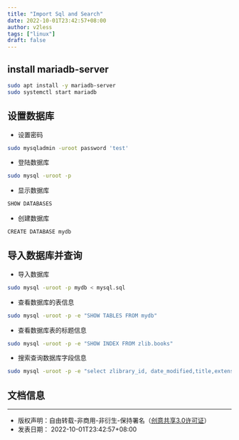 ```yaml
---
title: "Import Sql and Search"
date: 2022-10-01T23:42:57+08:00
author: v2less
tags: ["linux"]
draft: false
---
```

## install mariadb-server

```bash
sudo apt install -y mariadb-server
sudo systemctl start mariadb
```
## 设置数据库
- 设置密码
```bash
sudo mysqladmin -uroot password 'test'
```
- 登陆数据库
```bash
sudo mysql -uroot -p
```
- 显示数据库
```bash
SHOW DATABASES
```
- 创建数据库
```bash
CREATE DATABASE mydb
```
## 导入数据库并查询

- 导入数据库
```bash
sudo mysql -uroot -p mydb < mysql.sql
```
- 查看数据库的表信息
```bash
sudo mysql -uroot -p -e "SHOW TABLES FROM mydb"
```
- 查看数据库表的标题信息
```bash
sudo mysql -uroot -p -e "SHOW INDEX FROM zlib.books"
```
- 搜索查询数据库字段信息
```bash
sudo mysql -uroot -p -e "select zlibrary_id, date_modified,title,extension from zlib.books  where title like '%linux%';" | sed 's/\t/,/g'
```

## 文档信息
---
- 版权声明：自由转载-非商用-非衍生-保持署名（[创意共享3.0许可证](https://creativecommons.org/licenses/by-nc-nd/3.0/deed.zh)）
- 发表日期： 2022-10-01T23:42:57+08:00
